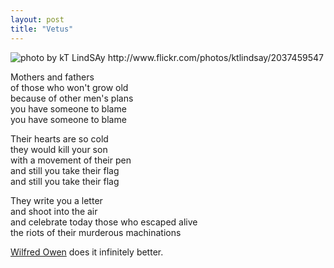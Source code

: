 ```yaml
---
layout: post
title: "Vetus"
---
```


<img src="http://farm3.static.flickr.com/2402/2037459547_326be90f18.jpg" title="photo by kT LindSAy http://www.flickr.com/photos/ktlindsay/2037459547">

Mothers and fathers  
of those who won't grow old  
because of other men's plans  
you have someone to blame  
you have someone to blame  

Their hearts are so cold  
they would kill your son  
with a movement of their pen  
and still you take their flag  
and still you take their flag  

They write you a letter  
and shoot into the air  
and celebrate today those who escaped alive  
the riots of their murderous machinations

<p class="postscript"><a href="http://www.warpoetry.co.uk/owen1.html" title="Dulce et Decorum est">Wilfred Owen</a> does it infinitely better.</p>